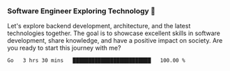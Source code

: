 ### Software Engineer Exploring Technology 🚀 

Let's explore backend development, architecture, and the latest technologies together. The goal is to showcase excellent skills in software development, share knowledge, and have a positive impact on society. Are you ready to start this journey with me?

<!--START_SECTION:waka-->

```txt
Go   3 hrs 30 mins   █████████████████████████   100.00 %
```

<!--END_SECTION:waka-->
